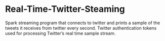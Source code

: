 # Real-Time-Twitter-Steaming
Spark streaming program that connects to twitter and prints a sample of the tweets it receives from twitter every second. Twitter authentication tokens used for processing Twitter’s real time sample stream. 
